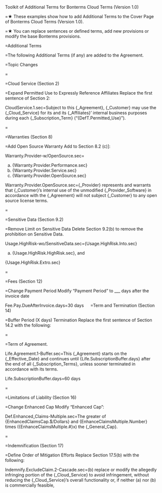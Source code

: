 Toolkit of Additional Terms for Bonterms Cloud Terms (Version 1.0)

=★	These examples show how to add Additional Terms to the Cover Page of Bonterms Cloud Terms (Version 1.0). 

=★	You can replace sentences or defined terms, add new provisions or modify the base Bonterms provisions.

=Additional Terms

=The following Additional Terms (if any) are added to the Agreement. 

=Topic	Changes

=

=Cloud Service (Section 2)

=Expand Permitted Use to Expressly Reference Affiliates	Replace the first sentence of Section 2:

CloudService.1.sec=Subject to this {_Agreement}, {_Customer} may use the {_Cloud_Service} for its and its {_Affiliates}’ internal business purposes during each {_Subscription_Term} (“{DefT.Permitted_Use}”).

=

=Warranties (Section 8)

=Add Open Source Warranty	Add to Section 8.2 (c)]:

Warranty.Provider-w/OpenSource.sec=<ol type="a"><li>{Warranty.Provider.Performance.sec}</li><li>{Warranty.Provider.Service.sec}</li><li>{Warranty.Provider.OpenSource.sec}</li></ol>

Warranty.Provider.OpenSource.sec={_Provider} represents and warrants that {_Customer}’s internal use of the unmodified {_Provider_Software} in accordance with the {_Agreement} will not subject {_Customer} to any open source license terms.

=

=Sensitive Data (Section 9.2)

=Remove Limit on Sensitive Data	Delete Section 9.2(b) to remove the prohibition on Sensitive Data.

Usage.HighRisk-wo/SensitiveData.sec={Usage.HighRisk.Into.sec}<ol type="a"><li>{Usage.HighRisk.HighRisk.sec}, and</li></ol>{Usage.HighRisk.Extro.sec}

=

=Fees (Section 12)

=Change Payment Period	Modify “Payment Period” to ___ days after the invoice date

Fee.Pay.DueAfterInvoice.days=30 days
 
=Term and Termination (Section 14)

=Buffer Period (X days) Termination	Replace the first sentence of Section 14.2 with the following:

=

=Term of Agreement. 

Life.Agreement.1-Buffer.sec=This {_Agreement} starts on the {_Effective_Date} and continues until {Life.SubscriptionBuffer.days} after the end of all {_Subscription_Terms}, unless sooner terminated in accordance with its terms.

Life.SubscriptionBuffer.days=60 days

=

=Limitations of Liability (Section 16)

=Change Enhanced Cap	Modify “Enhanced Cap”: 

Def.Enhanced_Claims-Multiple.sec=The greater of {EnhancedClaimsCap.$/Dollars} and {EnhanceClaimsMultiple.Number} times ({EnhanceClaimsMultiple.#}x) the {_General_Cap}.

=

=Indemnification (Section 17)

=Define Order of Mitigation Efforts	Replace Section 17.5(b) with the following:

Indemnify.ExcludeClaim.2-Cascade.sec=(b) replace or modify the allegedly infringing portion of the {_Cloud_Service} to avoid infringement, without reducing the {_Cloud_Service}’s overall functionality or, if neither (a) nor (b) is commercially feasible,

